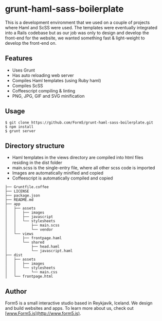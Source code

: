 # grunt-haml-sass-boilerplate

This is a development environment that we used on a couple of projects where Haml and ScSS were used. The templates were eventually integrated into a Rails codebase but as our job was only to design and develop the front-end for the website, we wanted something fast & light-weight to develop the front-end on.

## Features
- Uses Grunt
- Has auto reloading web server
- Compiles Haml templates (using Ruby haml)
- Compiles ScSS
- Coffeescript compiling & linting
- PNG, JPG, GIF and SVG minification

## Usage

```
$ git clone https://github.com/Form5/grunt-haml-sass-boilerplate.git
$ npm install
$ grunt server
```

## Directory structure

- Haml templates in the views directory are compiled into html files residing in the dist folder
- main.scss is the single-entry file, where all other scss code is imported
- Images are automatically minified and copied
- Coffeescript is automatically compiled and copied

```
├── Gruntfile.coffee
├── LICENSE
├── package.json
├── README.md
├── app
│   ├── assets
│   │   ├── images
│   │   ├── javascript
│   │   └── stylesheets
│   │       ├── main.scss
│   │       └── vendor
│   └── views
│       ├── frontpage.haml
│       └── shared
│           ├── head.haml
│           └── javascript.haml
├── dist
│   ├── assets
│   │   ├── images
│   │   └── stylesheets
│   │       └── main.css
│   └── frontpage.html
```

## Author

Form5 is a small interactive studio based in Reykjavík, Iceland. We design and build websites and apps. To learn more about us, check out [www.Form5.is](http://www.form5.is).

